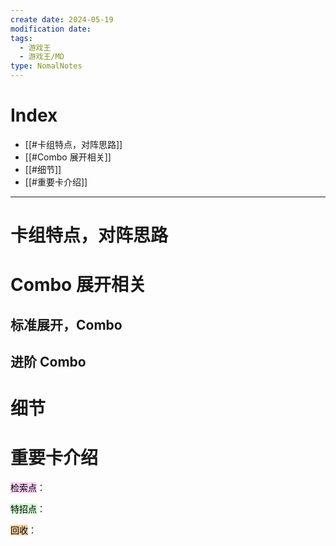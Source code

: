 ```yaml
---
create date: 2024-05-19
modification date: 
tags:
  - 游戏王
  - 游戏王/MD
type: NomalNotes
---
```


# Index
- [[#卡组特点，对阵思路]]
- [[#Combo 展开相关]]
- [[#细节]]
- [[#重要卡介绍]]
---
# 卡组特点，对阵思路
# Combo 展开相关
## 标准展开，Combo
## 进阶 Combo
# 细节
# 重要卡介绍

<mark style="background: #FFB8EBA6;">检索点</mark>：

<mark style="background: #BBFABBA6;">特招点</mark>：

<mark style="background: #FFB86CA6;">回收</mark>：